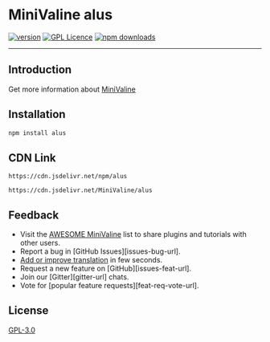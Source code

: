 # MiniValine alus
[![version](https://img.shields.io/github/release/MiniValine/alus.svg?style=flat-square)](https://github.com/MiniValine/alus/releases)
[![GPL Licence](https://cdn.jsdelivr.net/gh/MHuiG/imgbed/github/gpl.svg)](https://opensource.org/licenses/GPL-3.0/) 
[![npm downloads](https://img.shields.io/npm/dm/alus.svg?style=flat-square)](https://www.npmjs.com/package/alus)

------------------------------
## Introduction

Get more information about [MiniValine](https://github.com/MiniValine/MiniValine)

## Installation

``` bash
npm install alus
```

## CDN Link

```
https://cdn.jsdelivr.net/npm/alus
```

```
https://cdn.jsdelivr.net/MiniValine/alus
```

## Feedback

* Visit the [AWESOME MiniValine](https://github.com/MiniValine/AWESOME-MiniValine) list to share plugins and tutorials with other users.
* Report a bug in [GitHub Issues][issues-bug-url].
* [Add or improve translation](https://crowdin.com/project/minivaline) in few seconds.
* Request a new feature on [GitHub][issues-feat-url].
* Join our [Gitter][gitter-url] chats.
* Vote for [popular feature requests][feat-req-vote-url].


## License

[GPL-3.0](https://github.com/MiniValine/alus/blob/master/LICENSE)
